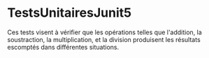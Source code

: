 # TestsUnitairesJunit5
Ces tests visent à vérifier que les opérations telles que l'addition, la soustraction, la multiplication, et la division produisent les résultats escomptés dans différentes situations.
